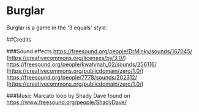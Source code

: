 # Burglar
Burglar is a game in the '3 equals' style.

##Credits

###Sound effects
https://freesound.org/people/DrMinky/sounds/167045/ (https://creativecommons.org/licenses/by/3.0/)
https://freesound.org/people/kwahmah_02/sounds/256116/ (https://creativecommons.org/publicdomain/zero/1.0/)
https://freesound.org/people/7778/sounds/202312/ (https://creativecommons.org/publicdomain/zero/1.0/)

###Music
Marcato loop by Shady Dave found on https://www.freesound.org/people/ShadyDave/

